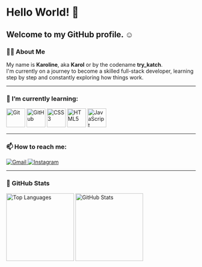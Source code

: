 # Hello World! 👋  
## Welcome to my GitHub profile. ☺️  

### 👩‍💻 About Me
My name is **Karoline**, aka **Karol** or by the codename **try_katch**.  
I'm currently on a journey to become a skilled full-stack developer, learning step by step and constantly exploring how things work.

---

### 🌱 I’m currently learning:

<p>
  <img loading="lazy" src="https://cdn.jsdelivr.net/gh/devicons/devicon@latest/icons/git/git-original.svg" width="50" height="50" alt="Git"/>
  <img loading="lazy" src="https://cdn.jsdelivr.net/gh/devicons/devicon@latest/icons/github/github-original.svg" width="50" height="50" alt="GitHub"/>
  <img loading="lazy" src="https://cdn.jsdelivr.net/gh/devicons/devicon@latest/icons/css3/css3-original-wordmark.svg" width="50" height="50" alt="CSS3"/>
  <img loading="lazy" src="https://cdn.jsdelivr.net/gh/devicons/devicon@latest/icons/html5/html5-original-wordmark.svg" width="50" height="50" alt="HTML5"/>
  <img loading="lazy" src="https://cdn.jsdelivr.net/gh/devicons/devicon@latest/icons/javascript/javascript-original.svg" width="50" height="50" alt="JavaScript"/>
</p>

---

### 📫 How to reach me:

<div>
  <a href="mailto:karolinerocha.st@gmail.com" target="_blank">
    <img loading="lazy" src="https://img.shields.io/badge/Gmail-D14836?style=for-the-badge&logo=gmail&logoColor=white" alt="Gmail">
  </a>
  <a href="https://www.instagram.com/try_katch/" target="_blank">
    <img loading="lazy" src="https://img.shields.io/badge/-Instagram-%23E4405F?style=for-the-badge&logo=instagram&logoColor=white" alt="Instagram">
  </a>
</div>

---

### 🧠 GitHub Stats

<div>
  <img loading="lazy" height="180em" src="https://github-readme-stats.vercel.app/api/top-langs/?username=try-katch&layout=compact&langs_count=7&theme=dracula" alt="Top Languages"/>
  <img loading="lazy" height="180em" src="https://github-readme-stats.vercel.app/api?username=try-katch&show_icons=true&theme=dracula&include_all_commits=true&count_private=true" alt="GitHub Stats" />
</div>

  
